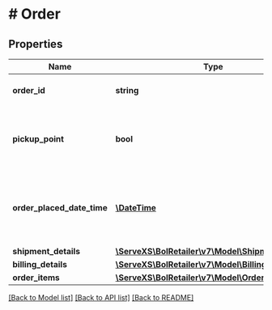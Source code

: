 # # Order

## Properties

Name | Type | Description | Notes
------------ | ------------- | ------------- | -------------
**order_id** | **string** | The identifier of the order. | [optional]
**pickup_point** | **bool** | Indicates whether this order is shipped to a Pick Up Point. | [optional]
**order_placed_date_time** | [**\DateTime**](\DateTime.md) | The date and time in ISO 8601 format when the order was placed. | [optional]
**shipment_details** | [**\ServeXS\BolRetailer\v7\Model\ShipmentDetails**](ShipmentDetails.md) |  |
**billing_details** | [**\ServeXS\BolRetailer\v7\Model\BillingDetails**](BillingDetails.md) |  | [optional]
**order_items** | [**\ServeXS\BolRetailer\v7\Model\OrderOrderItem[]**](OrderOrderItem.md) |  |

[[Back to Model list]](../../README.md#models) [[Back to API list]](../../README.md#endpoints) [[Back to README]](../../README.md)
